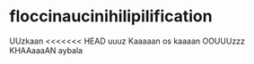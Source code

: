 # floccinaucinihilipilification
UUzkaan
<<<<<<< HEAD
uuuz Kaaaaan 
os kaaaan
OOUUUzzz KHAAaaaAN
aybala 

	
